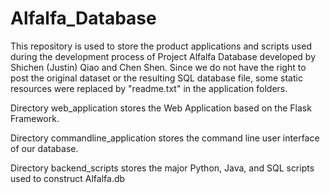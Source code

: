 # Alfalfa_Database
This repository is used to store the product applications and scripts used during the development process of Project Alfalfa Database developed by Shichen (Justin) Qiao and Chen Shen. Since we do not have the right to post the original dataset or the resulting SQL database file, some static resources were replaced by "readme.txt" in the application folders.

Directory web_application stores the Web Application based on the Flask Framework.

Directory commandline_application stores the command line user interface of our database.

Directory backend_scripts stores the major Python, Java, and SQL scripts used to construct Alfalfa.db

